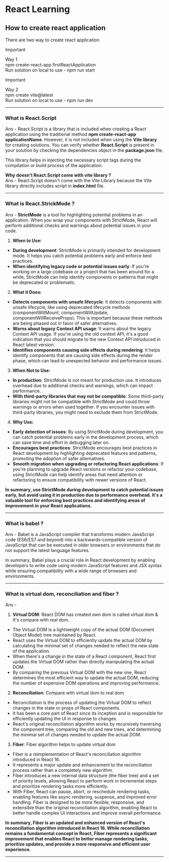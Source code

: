 # React Learning

## How to create react application

There are two way to create react application

> [!IMPORTANT]
> Way 1 <br/>
> npm create-react-app firstReactApplication <br/>
> Run solution on local to use - npm run start 

> [!IMPORTANT]
> Way 2 <br/>
> npm create vite@latest <br/>
> Run solution on local to use - npm run dev

---

### What is React.Script
Ans - React.Script is a library that is included when creating a React application using the traditional method **npm create-react-app applicationName**. However, it is not included when using the **Vite library** for creating solutions. You can verify whether **React.Script** is present in your solution by checking the dependencies object in the **package.json** file.

This library helps in injecting the necessary script tags during the compilation or build process of the application. <br/>

**Why doesn't React.Script come with vite library ?** <br/>
Ans - React.Script doesn't come with the Vite Library because the Vite library directly includes script in **index.html** file. 

---

### What is React.StrickMode ? 
Ans - **StrictMode** is a tool for highlighting potential problems in an application. When you wrap your components with StrictMode, React will perform additional checks and warnings about potential issues in your code. <br/>

1. **When to Use:**
  - **During development**: StrictMode is primarily intended for development mode. It helps you catch potential problems early and enforce best practices.
  - **When identifying legacy code or potential issues early**: If you're working on a large codebase or a project that has been around for a while, StrictMode can help identify components or patterns that might be deprecated or problematic.

2. **What it Does:**
  - **Detects components with unsafe lifecycle**: It detects components with unsafe lifecycle, like using deprecated lifecycle methods (componentWillMount, componentWillUpdate, componentWillReceiveProps). This is important because these methods are being phased out in favor of safer alternatives.
  - **Warns about legacy Context API usage**: It warns about the legacy Context API usage. If you're using the old context API, it's a good indication that you should migrate to the new Context API introduced in React latest version.
  - **Identifies components causing side effects during rendering**: It helps identify components that are causing side effects during the render phase, which can lead to unexpected behavior and performance issues.

3. **When Not to Use:**
  - **In production**: StrictMode is not meant for production use. It introduces overhead due to additional checks and warnings, which can impact performance.
  - **With third-party libraries that may not be compatible**: Some third-party libraries might not be compatible with StrictMode and could throw warnings or errors when used together. If you encounter issues with third-party libraries, you might need to exclude them from StrictMode.

4. **Why Use:**
  - **Early detection of issues**: By using StrictMode during development, you can catch potential problems early in the development process, which can save time and effort in debugging later on.
  - **Encourages best practices**: StrictMode encourages best practices in React development by highlighting deprecated features and patterns, promoting the adoption of safer alternatives.
  - **Smooth migration when upgrading or refactoring React applications**: If you're planning to upgrade React versions or refactor your codebase, using StrictMode can help identify areas that need attention or refactoring to ensure compatibility with newer versions of React.

**In summary, use StrictMode during development to catch potential issues early, but avoid using it in production due to performance overhead. It's a valuable tool for enforcing best practices and identifying areas of improvement in your React applications.**

---

### What is babel ?
Ans - Babel is a JavaScript compiler that transforms modern JavaScript code (ES6/ES7 and beyond) into a backwards-compatible version of JavaScript that can be executed in older browsers or environments that do not support the latest language features.

In summary, Babel plays a crucial role in React development by enabling developers to write code using modern JavaScript features and JSX syntax while ensuring compatibility with a wide range of browsers and environments.

---

### What is virtual dom, reconciliation and fiber ?  
Ans -
1. **Virtual DOM**: React DOM has created own dom is called virtual dom & It's compare with real dom.
  - The Virtual DOM is a lightweight copy of the actual DOM (Document Object Model) tree maintained by React.
  - React uses the Virtual DOM to efficiently update the actual DOM by calculating the minimal set of changes needed to reflect the new state of the application.
  - When there's a change in the state of a React component, React first updates the Virtual DOM rather than directly manipulating the actual DOM.
  - By comparing the previous Virtual DOM with the new one, React determines the most efficient way to update the actual DOM, reducing the number of expensive DOM operations and improving performance.

2. **Reconciliation**: Compare with virtual dom to real dom
  - Reconciliation is the process of updating the Virtual DOM to reflect changes in the state or props of React components.
  - It has been a core part of React since its inception and is responsible for efficiently updating the UI in response to changes.
  - React's original reconciliation algorithm works by recursively traversing the component tree, comparing the old and new trees, and determining the minimal set of changes needed to update the actual DOM.

3. **Fiber**: Fiber algorithm helps to update virtual dom
  - Fiber is a reimplementation of React's reconciliation algorithm introduced in React 16.
  - It represents a major update and enhancement to the reconciliation process rather than a completely new algorithm.
  - Fiber introduces a new internal data structure (the fiber tree) and a set of priority levels, allowing React to perform work in incremental steps and prioritize rendering tasks more efficiently.
  - With Fiber, React can pause, abort, or reschedule rendering tasks, enabling features like async rendering, suspense, and improved error handling.
Fiber is designed to be more flexible, responsive, and extensible than the original reconciliation algorithm, enabling React to better handle complex UI interactions and improve overall performance.


**In summary, Fiber is an updated and enhanced version of React's reconciliation algorithm introduced in React 16. While reconciliation remains a fundamental concept in React, Fiber represents a significant improvement that enables React to better manage rendering tasks, prioritize updates, and provide a more responsive and efficient user experience.**

---





